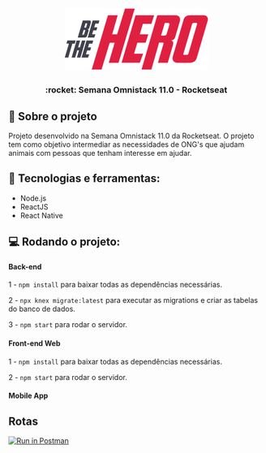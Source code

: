 <h1 align="center">
  <img alt="BeTheHero" title="Bethehero" src="https://github.com/guilhermecapitao/be-the-hero/blob/master/frontend/src/assets/bethehero_logo.png" />
</h1>

<h3 align="center">
  :rocket: Semana Omnistack 11.0 - Rocketseat
</h3>

## :book: Sobre o projeto

Projeto desenvolvido na Semana Omnistack 11.0 da Rocketseat. 
O projeto tem como objetivo intermediar as necessidades de ONG's que ajudam animais com pessoas que tenham interesse em ajudar.


## :iphone: Tecnologias e ferramentas:

<ul>
  <li>Node.js</li>
  <li>ReactJS</li>
  <li>React Native</li> 
</ul>

## :computer: Rodando o projeto:

#### Back-end
1 - `npm install` para baixar todas as dependências necessárias.

2 - `npx knex migrate:latest` para executar as migrations e criar as tabelas do banco de dados.

3 - `npm start` para rodar o servidor.

#### Front-end Web
1 - `npm install` para baixar todas as dependências necessárias.

2 - `npm start` para rodar o servidor.

#### Mobile App

## Rotas

[![Run in Postman](https://run.pstmn.io/button.svg)](https://app.getpostman.com/run-collection/30102bbdd679310a5edb)

